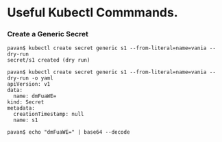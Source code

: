 # Useful Kubectl Commmands.


### Create a Generic Secret
```
pavan$ kubectl create secret generic s1 --from-literal=name=vania --dry-run
secret/s1 created (dry run)

pavan$ kubectl create secret generic s1 --from-literal=name=vania --dry-run -o yaml
apiVersion: v1
data:
  name: dmFuaWE=
kind: Secret
metadata:
  creationTimestamp: null
  name: s1

pavan$ echo "dmFuaWE=" | base64 --decode


```
